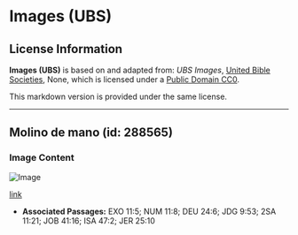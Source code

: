 # Images (UBS)

## License Information

**Images (UBS)** is based on and adapted from: _UBS Images_, [United Bible Societies](https://unitedbiblesocieties.org/), None, which is licensed under a [Public Domain CC0](https://creativecommons.org/public-domain/cc0/).

This markdown version is provided under the same license.



--------------------------------

## Molino de mano (id: 288565)

### Image Content

![Image](https://cdn.aquifer.bible/aquifer-content/resources/Media/WEB-0483_handmill.jpg)

[link](https://cdn.aquifer.bible/aquifer-content/resources/Media/WEB-0483_handmill.jpg)

* **Associated Passages:** EXO 11:5; NUM 11:8; DEU 24:6; JDG 9:53; 2SA 11:21; JOB 41:16; ISA 47:2; JER 25:10

